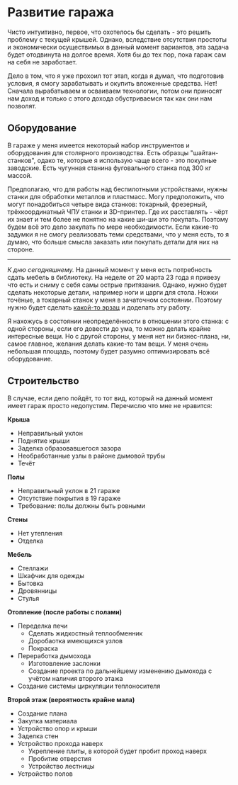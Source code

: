 # Развитие гаража

Чисто интуитивно, первое, что охотелось бы сделать - это решить проблему с текущей крышей. Однако, вследствие отсутствия простоты и экономически осуществимых в данный момент вариантов, эта задача будет отодвинута на долгое время. Хотя бы до тех пор, пока гараж сам на себя не заработает.

Дело в том, что я уже прохоил тот этап, когда я думал, что подготовив условия, я смогу зарабатывать и окупить вложенные средства. Нет! Сначала вырабатываем и осваиваем технологии, потом они приносят нам доход и только с этого дохода обустриваемся так как они нам позволят.

## Оборудование

В гараже у меня имеется некоторый набор инструментов и оборудования для столярного производства. Есть образцы "шайтан-станков", одако те, которые я использую чаще всего - это покупные заводские. Есть чугунная станина фуговального станка под 300 кг массой.

Предполагаю, что для работы над беспилотными устройствами, нужны станки для обработки металлов и пластмасс. Могу предположить, что могут понадобиться четыре вида станков: токарный, фрезерный, трёхкоординатный ЧПУ станки и 3D-принтер. Где их расставлять - чёрт их знает и тем более не понятно на какие ши-ши это покупать. Поэтому будем всё это дело закупать по мере необходимости. Если какие-то задумки я не смогу реализовать теми средствами, что у меня есть, то я думаю, что больше смысла заказать или покупать детали для них на стороне.

---

_К дню сегодняшнему._ На данный момент у меня есть потребность сдать мебель в библиотеку. На неделе от 20 марта 23 года я привезу что есть и сниму с себя самы острые притязания. Однако, нужно будет сделать некоторые детали, например ноги и царги для стола. Ножки точёные, а токарный станок у меня в зачаточном состоянии. Поэтому нужно будет сделать [какой-то эрзац](wood-lathe.md) и доделать эту работу.

Я нахожусь в состоянии неопределённости в отношении этого станка: с одной стороны, если его довести до ума, то можно делать крайне интересные вещи. Но с другой стороны, у меня нет ни бизнес-плана, ни, самое главное, желания делать какие-то там вещи. У меня очень небольшая площадь, поэтому будет разумно оптимизировать всё оборудование.

## Строительство

В случае, если дело пойдёт, то тот вид, который на данный момент имеет гараж просто недопустим. Перечислю что мне не нравится:

**Крыша**

- Неправильный уклон
- Поднятие крыши
- Заделка образовавшегося зазора
- Необработанные узлы в районе дымовой трубы
- Течёт

**Полы**

- Неправильный уклон в 21 гараже
- Отсутствие покрытия в 19 гараже
- Требование: полы должны быть ровными

**Стены**

- Нет утепления
- Отделка

**Мебель**

- Стеллажи
- Шкафчик для одежды
- Бытовка
- Дровянницы
- Стулья

**Отопление (после работы с полами)**

- Переделка печи
  - Сделать жидкостный теплообменник
  - Доробаотка имеющихся узлов
  - Покраска
- Переработка дымохода
  - Изготовление заслонки
  - Создание проекта по дальнейшему изменению дымохода с учётом наличия второго этажа
- Создание системы циркуляции теплоносителя

**Второй этаж (вероятность крайне мала)**

- Создание плана
- Закупка материала
- Устройство опор и крыши
- Заделка стен
- Устройство прохода наверх
  - Укрепление плиты, в которой будет пробит проход наверх
  - Пробитие отверстия
  - Устройство лестницы
- Устройство полов
